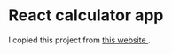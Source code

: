 # React calculator app

I copied this project from [ this website ](https://www.sitepoint.com/react-tutorial-build-calculator-app/).

